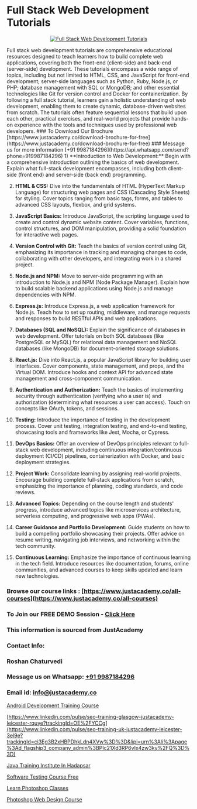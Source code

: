 # Full Stack Web Development Tutorials

<p align="center">
  <a href="https://justacademy.co/program-detail/full-stack-web-development">
    <img src="https://justacademy.co/storage2/program_images/1704700371.webp" alt="Full Stack Web Development Tutorials">
  </a>
</p>
Full stack web development tutorials are comprehensive educational resources designed to teach learners how to build complete web applications, covering both the front-end (client-side) and back-end (server-side) development. These tutorials encompass a wide range of topics, including but not limited to HTML, CSS, and JavaScript for front-end development; server-side languages such as Python, Ruby, Node.js, or PHP; database management with SQL or MongoDB; and other essential technologies like Git for version control and Docker for containerization. By following a full stack tutorial, learners gain a holistic understanding of web development, enabling them to create dynamic, database-driven websites from scratch. The tutorials often feature sequential lessons that build upon each other, practical exercises, and real-world projects that provide hands-on experience with the tools and techniques used by professional web developers.
### To Download Our Brochure [https://www.justacademy.co/download-brochure-for-free](https://www.justacademy.co/download-brochure-for-free)
### Message us for more information [+91 9987184296](https://api.whatsapp.com/send?phone=919987184296)
1) **Introduction to Web Development:** Begin with a comprehensive introduction outlining the basics of web development. Explain what full-stack development encompasses, including both client-side (front end) and server-side (back end) programming.

2) **HTML & CSS:** Dive into the fundamentals of HTML (HyperText Markup Language) for structuring web pages and CSS (Cascading Style Sheets) for styling. Cover topics ranging from basic tags, forms, and tables to advanced CSS layouts, flexbox, and grid systems.

3) **JavaScript Basics:** Introduce JavaScript, the scripting language used to create and control dynamic website content. Cover variables, functions, control structures, and DOM manipulation, providing a solid foundation for interactive web pages.

4) **Version Control with Git:** Teach the basics of version control using Git, emphasizing its importance in tracking and managing changes to code, collaborating with other developers, and integrating work in a shared project.

5) **Node.js and NPM:** Move to server-side programming with an introduction to Node.js and NPM (Node Package Manager). Explain how to build scalable backend applications using Node.js and manage dependencies with NPM.

6) **Express.js:** Introduce Express.js, a web application framework for Node.js. Teach how to set up routing, middleware, and manage requests and responses to build RESTful APIs and web applications.

7) **Databases (SQL and NoSQL):** Explain the significance of databases in web development. Offer tutorials on both SQL databases (like PostgreSQL or MySQL) for relational data management and NoSQL databases (like MongoDB) for document-oriented storage solutions.

8) **React.js:** Dive into React.js, a popular JavaScript library for building user interfaces. Cover components, state management, and props, and the Virtual DOM. Introduce hooks and context API for advanced state management and cross-component communication.

9) **Authentication and Authorization:** Teach the basics of implementing security through authentication (verifying who a user is) and authorization (determining what resources a user can access). Touch on concepts like OAuth, tokens, and sessions.

10) **Testing:** Introduce the importance of testing in the development process. Cover unit testing, integration testing, and end-to-end testing, showcasing tools and frameworks like Jest, Mocha, or Cypress.

11) **DevOps Basics:** Offer an overview of DevOps principles relevant to full-stack web development, including continuous integration/continuous deployment (CI/CD) pipelines, containerization with Docker, and basic deployment strategies.

12) **Project Work:** Consolidate learning by assigning real-world projects. Encourage building complete full-stack applications from scratch, emphasizing the importance of planning, coding standards, and code reviews.

13) **Advanced Topics:** Depending on the course length and students' progress, introduce advanced topics like microservices architecture, serverless computing, and progressive web apps (PWAs).

14) **Career Guidance and Portfolio Development:** Guide students on how to build a compelling portfolio showcasing their projects. Offer advice on resume writing, navigating job interviews, and networking within the tech community.

15) **Continuous Learning:** Emphasize the importance of continuous learning in the tech field. Introduce resources like documentation, forums, online communities, and advanced courses to keep skills updated and learn new technologies.

### Browse our course links : [https://www.justacademy.co/all-courses](https://www.justacademy.co/all-courses) 
### To Join our FREE DEMO Session - [Click Here](https://www.justacademy.co/register-for-course-demo)


### This information is sourced from JustAcademy
### Contact Info:
### Roshan Chaturvedi
### Message us on Whatsapp: [+91 9987184296](https://api.whatsapp.com/send?phone=919987184296)
### Email id: [info@justacademy.co](mailto:info@justacademy.co)
                
[Android Development Training Course](https://www.linkedin.com/pulse/android-development-training-course-justacademy-sunnyvale-prt6f/)

[https://www.linkedin.com/pulse/seo-training-glasgow-justacademy-leicester-rquye?trackingId=OE%2FYCCg](https://www.linkedin.com/pulse/seo-training-uk-justacademy-leicester-3el9e?trackingId=ci3Eg3B2xHBPDhkLdn4XVw%3D%3D&lipi=urn%3Ali%3Apage%3Ad_flagship3_company_admin%3BPIc21Xd3RP6vIx4zw3ky%2FQ%3D%3D)

[Java Training Institute In Hadapsar](https://medium.com/@shivamja27/java-training-institute-in-hadapsar-1d5f2385b0cb)

[Software Testing Course Free](https://medium.com/@namusn/software-testing-course-free-da392e1ad93a)

[Learn Photoshop Classes](https://justacademyin.github.io/justacademy/learn-photoshop-classes)

[Photoshop Web Design Course](https://justacademyin.github.io/justacademy/photoshop-web-design-course)

